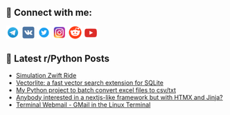 ## 🔎 Connect with me:
[<img src="https://github.com/bullbesh/bullbesh/blob/main/images/Telegram.png" width="32" height="32" />](https://t.me/bullbesh)
[<img src="https://github.com/bullbesh/bullbesh/blob/main/images/VK.png" width="32" height="32" />](https://vk.com/bullbesh)
[<img src="https://github.com/bullbesh/bullbesh/blob/main/images/Twitter.png" width="32" height="32" />](https://twitter.com/bullbesh1)
[<img src="https://github.com/bullbesh/bullbesh/blob/main/images/Instagram.png" width="32" height="32" />](https://www.instagram.com/bullbesh)
[<img src="https://github.com/bullbesh/bullbesh/blob/main/images/Reddit.png" width="32" height="32" />](https://www.reddit.com/user/bullbesh)
[<img src="https://github.com/bullbesh/bullbesh/blob/main/images/YouTube.png" width="32" height="32" />](https://www.youtube.com/channel/UCtfjRs6uzgq5mfm8S06WTcg)

## 📕 Latest r/Python Posts
<!-- BLOG-POST-LIST:START -->
- [Simulation Zwift Ride](https://www.reddit.com/r/Python/comments/1e27veq/simulation_zwift_ride/)
- [Vectorlite: a fast vector search extension for SQLite](https://www.reddit.com/r/Python/comments/1e26xsm/vectorlite_a_fast_vector_search_extension_for/)
- [My Python project to batch convert excel files to csv/txt](https://www.reddit.com/r/Python/comments/1e212c2/my_python_project_to_batch_convert_excel_files_to/)
- [Anybody interested in a nextjs-like framework but with HTMX and Jinja?](https://www.reddit.com/r/Python/comments/1e1y1hb/anybody_interested_in_a_nextjslike_framework_but/)
- [Terminal Webmail - GMail in the Linux Terminal](https://www.reddit.com/r/Python/comments/1e1x3n7/terminal_webmail_gmail_in_the_linux_terminal/)
<!-- BLOG-POST-LIST:END -->
